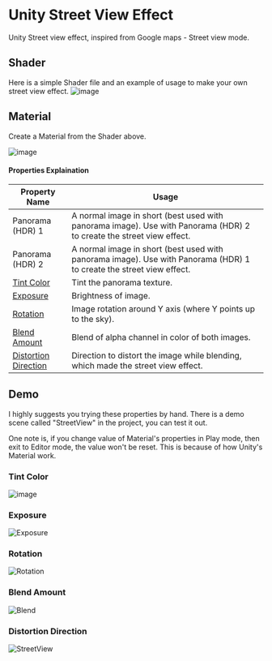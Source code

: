 # Unity Street View Effect
Unity Street view effect, inspired from Google maps - Street view mode.

## Shader
Here is a simple Shader file and an example of usage to make your own street view effect.
![image](https://user-images.githubusercontent.com/51533097/211184955-a6297cf4-5568-4539-8250-e307513d1163.png)

## Material
Create a Material from the Shader above.

![image](https://user-images.githubusercontent.com/51533097/211184958-a4e8cdd6-f05c-4e74-a014-be23fa22653d.png)

#### Properties Explaination
| Property Name  | Usage |
| ------------- | ------------- |
| Panorama (HDR) 1 | A normal image in short (best used with panorama image). Use with Panorama (HDR) 2 to create the street view effect. |
| Panorama (HDR) 2 | A normal image in short (best used with panorama image). Use with Panorama (HDR) 1 to create the street view effect. |
| <a href="#tint-color">Tint Color</a> | Tint the panorama texture. |
| <a href="#exposure">Exposure</a> | Brightness of image. |
| <a href="#rotation">Rotation</a> | Image rotation around Y axis (where Y points up to the sky). |
| <a href="#blend-amount">Blend Amount</a> | Blend of alpha channel in color of both images. |
| <a href="#distortion-direction">Distortion Direction</a> | Direction to distort the image while blending, which made the street view effect. |

## Demo
I highly suggests you trying these properties by hand.
There is a demo scene called "StreetView" in the project, you can test it out.</br>

One note is, if you change value of Material's properties in Play mode, then exit to Editor mode, the value won't be reset.
This is because of how Unity's Material work.

### Tint Color
![image](https://user-images.githubusercontent.com/51533097/211186029-ef2e4900-9fbd-469b-92b0-a73004d38c25.png)

### Exposure
![Exposure](https://user-images.githubusercontent.com/51533097/211185613-db4b414e-0dde-48e4-9da1-5ec36fff46d3.gif)

### Rotation
![Rotation](https://user-images.githubusercontent.com/51533097/211185647-cf5ae7e2-5c47-4c33-9b50-7d52f76742ad.gif)

### Blend Amount
![Blend](https://user-images.githubusercontent.com/51533097/211185654-8d2c591d-89ff-43c1-9275-2e5d44db68f9.gif)

### Distortion Direction
![StreetView](https://user-images.githubusercontent.com/51533097/211185872-1e81d6d4-29fb-4bad-b529-69c0c067580c.gif)
